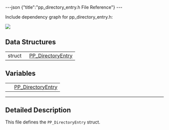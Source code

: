 ---json {"title":"pp_directory_entry.h File Reference"} ---

Include dependency graph for pp_directory_entry.h:

![](/docs/native-client/pepper_beta/c/pp__directory__entry_8h__incl.png)

## Data Structures

<table><tbody><tr class="odd"><td style="text-align: right;">struct  </td><td><a href="/docs/native-client/pepper_beta/c/struct_p_p___directory_entry/" class="el">PP_DirectoryEntry</a></td></tr></tbody></table>

## Variables

<table><tbody><tr class="odd"><td style="text-align: right;"> </td><td><a href="/docs/native-client/pepper_beta/c/group___structs#gad0a3a59c8cb2fb74717c8d23a5d56295" class="el">PP_DirectoryEntry</a></td></tr></tbody></table>

---

<span id="details" class="anchor" style="margin: 0;"></span>

## Detailed Description

This file defines the `PP_DirectoryEntry` struct.
